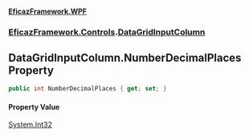 #### [EficazFramework.WPF](EficazFrameworkWPF.md 'EficazFramework WPF')
### [EficazFramework.Controls](EficazFrameworkWPF.md#EficazFramework.Controls 'EficazFramework.Controls').[DataGridInputColumn](EficazFramework.Controls/DataGridInputColumn.md 'EficazFramework.Controls.DataGridInputColumn')

## DataGridInputColumn.NumberDecimalPlaces Property

```csharp
public int NumberDecimalPlaces { get; set; }
```

#### Property Value
[System.Int32](https://docs.microsoft.com/en-us/dotnet/api/System.Int32 'System.Int32')